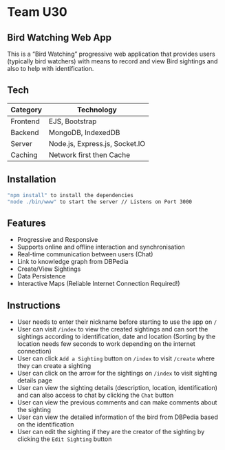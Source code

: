 # Team U30

## Bird Watching Web App

This is a “Bird Watching” progressive web application that provides users (typically bird
watchers) with means to record and view Bird sightings and also to help with identification.

## Tech
|  Category | Technology |
| ------ | ------ |
| Frontend | EJS, Bootstrap |
| Backend | MongoDB, IndexedDB |
| Server | Node.js, Express.js, Socket.IO|
| Caching | Network first then Cache|


## Installation

```sh
"npm install" to install the dependencies
"node ./bin/www" to start the server // Listens on Port 3000
```

## Features

- Progressive and Responsive
- Supports online and offline interaction and synchronisation
- Real-time communication between users (Chat)
- Link to knowledge graph from DBPedia
- Create/View Sightings
- Data Persistence
- Interactive Maps (Reliable Internet Connection Required!)

## Instructions

- User needs to enter their nickname before starting to use the app on `/`
- User can visit `/index` to view the created sightings and can sort the sightings according to identification, date and location (Sorting by the location needs few seconds to work depending on the internet connection)
- User can click `Add a Sighting` button on `/index` to visit `/create` where they can create a sighting
- User can click on the arrow for the sightings on `/index` to visit sighting details page
- User can view the sighting details (description, location, identification) and can also access to chat by clicking the `Chat` button
- User can view the previous comments and can make comments about the sighting
- User can view the detailed information of the bird from DBPedia based on the identification
- User can edit the sighting if they are the creator of the sighting by clicking the `Edit Sighting` button
